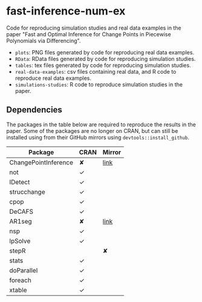 # fast-inference-num-ex

Code for reproducing simulation studies and real data examples in the paper "Fast and Optimal Inference for Change Points in Piecewise Polynomials via Differencing".

* `plots`: PNG files generated by code for reproducing real data examples. 
* `RData`: RData files generated by code for reproducing simulation studies. 
* `tables`: tex files generated by code for reproducing simulation studies.
* `real-data-examples`: csv files containing real data, and R code to reproduce real data examples. 
* `simulations-studies`: R code to reproduce simulation studies in the paper. 


## Dependencies

The packages in the table below are required to reproduce the results in the paper. Some of the packages are no longer on CRAN, but can still be installed using from their GitHub mirrors using `devtools::install_github`.

Package | CRAN | Mirror |
|---|---|---|
| ChangePointInference | ✘ | [link](https://github.com/gaviosha/ChangePointInference) | 
| not | ✓ | |
| IDetect | ✓| | 
| strucchange | ✓| |
| cpop | ✓| |
| DeCAFS | ✓| |
| AR1seg | ✘ | [link](https://github.com/cran/AR1seg) |
| nsp | ✓| |
| lpSolve | ✓| |
| stepR | | ✘ | [link](https://github.com/cran/stepR) |
| stats | ✓| |
| doParallel | ✓| |
| foreach | ✓| |
| xtable | ✓| |